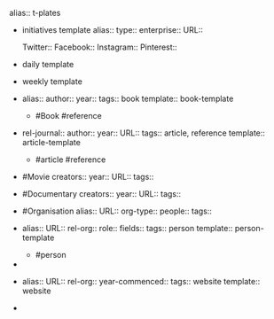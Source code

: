 alias:: t-plates

- initiatives template
  alias::
  type::
  enterprise::
  URL::

  Twitter::
  Facebook::
  Instagram::
  Pinterest::
- daily template
- weekly template
- alias::
  author::
  year::
  tags:: book
  template:: book-template
	- #Book #reference
- rel-journal::
  author::
  year::
  URL::
  tags:: article, reference
  template:: article-template
	- #article #reference
- #Movie
  creators::
  year::
  URL::
  tags::
- #Documentary
  creators::
  year::
  URL::
  tags::
- #Organisation
  alias::
  URL::
  org-type::
  people::
  tags::
- alias::
  URL::
  rel-org::
  role::
  fields::
  tags:: person
  template:: person-template
	- #person
-
- alias::
  URL::
  rel-org::
  year-commenced::
  tags:: website
  template:: website
-
